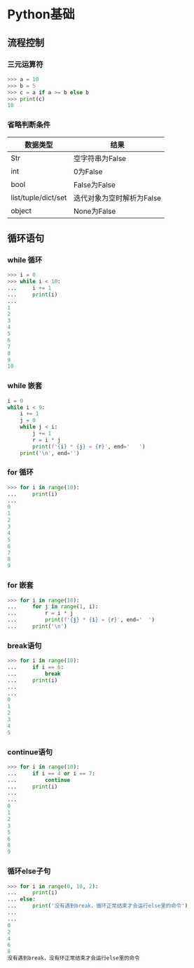 # Python基础

## 流程控制

### 三元运算符

```python
>>> a = 10
>>> b = 5
>>> c = a if a >= b else b
>>> print(c)
10
```

### 省略判断条件

| 数据类型            | 结果                      |
| ------------------- | ------------------------- |
| Str                 | 空字符串为False           |
| int                 | 0为False                  |
| bool                | False为False              |
| list/tuple/dict/set | 迭代对象为空时解析为False |
| object              | None为False               |



## 循环语句

### while 循环

```python
>>> i = 0 
>>> while i < 10:
...     i += 1
...     print(i)
... 
1
2
3
4
5
6
7
8
9
10

```

### while 嵌套

```python
i = 0
while i < 9:
    i += 1
    j = 0
    while j < i:
        j += 1
        r = i * j
        print(f'{i} * {j} = {r}', end='   ')
    print('\n', end='')
```

### for 循环

```python
>>> for i in range(10):
...     print(i)
...      
0
1
2
3
4
5
6
7
8
9
```

### for 嵌套

```python
>>> for i in range(10):
...     for j in range(1, i):
...         r = i * j
...         print(f'{j} * {i} = {r}', end='  ')
...     print('\n')

```

### break语句

```python
>>> for i in range(10):
...     if i == 6:
...         break
...     print(i)
...     
... 
0
1
2
3
4
5
```

### continue语句

```python
>>> for i in range(10):
...     if i == 4 or i == 7:
...         continue
...     print(i)
...     
... 
0
1
2
3
5
6
8
9
```

### 循环else子句

```python
>>> for i in range(0, 10, 2):
...     print(i)
... else:
...     print('没有遇到break，循环正常结束才会运行else里的命令')
...     
... 
0
2
4
6
8
没有遇到break，没有环正常结束才会运行else里的命令
```

 

